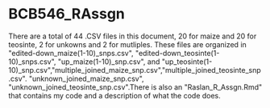
# BCB546_RAssgn

There are a total of 44 .CSV files in this document, 20 for maize and 20 for teosinte, 2 for unkowns and 2 for mutliples. These files are organized in "edited-down_maize(1-10)_snps.csv", 
"edited-down_teosinte(1-10)_snps.csv", "up_maize(1-10)_snp.csv", and "up_teosinte(1-10)_snp.csv","multiple_joined_maize_snp.csv","multiple_joined_teosinte_snp.csv". 
"unknown_joined_maize_snp.csv", "unknown_joined_teosinte_snp.csv".There is also an "Raslan_R_Assgn.Rmd" that contains my code and a description of what the code does. 

